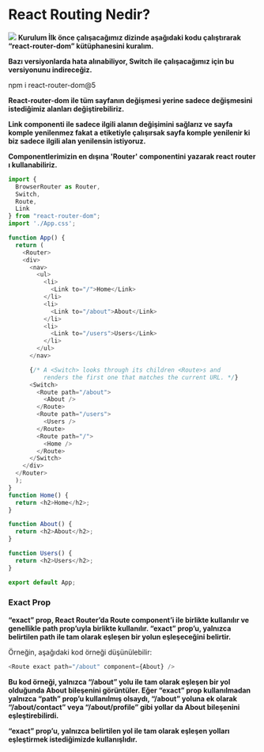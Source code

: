 <h1>React Routing Nedir?</h1>

<img src='https://crowdbotics.ghost.io/content/images/2019/07/react-router.jpg'>
<b>Kurulum
İlk önce çalışacağımız dizinde aşağıdaki kodu çalıştırarak “react-router-dom” kütüphanesini kuralım.

Bazı versiyonlarda hata alınabiliyor, Switch ile çalışacağımız için bu versiyonunu indireceğiz.</b>

npm i  react-router-dom@5

<b>React-router-dom ile tüm sayfanın değişmesi yerine sadece değişmesini istediğimiz alanları değiştirebiliriz.

Link componenti ile sadece ilgili alanın değişimini sağlarız ve sayfa komple yenilenmez fakat a etiketiyle çalışırsak sayfa komple yenilenir ki biz sadece ilgili alan yenilensin istiyoruz.

Componentlerimizin en dışına <span style="red">'Router'<span> componentini yazarak react router ı kullanabiliriz. </b>

```js
import {
  BrowserRouter as Router,
  Switch,
  Route,
  Link
} from "react-router-dom";
import './App.css';

function App() {
  return (
    <Router>
    <div>
      <nav>
        <ul>
          <li>
            <Link to="/">Home</Link>
          </li>
          <li>
            <Link to="/about">About</Link>
          </li>
          <li>
            <Link to="/users">Users</Link>
          </li>
        </ul>
      </nav>

      {/* A <Switch> looks through its children <Route>s and
          renders the first one that matches the current URL. */}
      <Switch>
        <Route path="/about">
          <About />
        </Route>
        <Route path="/users">
          <Users />
        </Route>
        <Route path="/">
          <Home />
        </Route>
      </Switch>
    </div>
  </Router>
  );
}
function Home() {
  return <h2>Home</h2>;
}

function About() {
  return <h2>About</h2>;
}

function Users() {
  return <h2>Users</h2>;
}

export default App;

```

<h3>Exact Prop </h3>
<b>“exact” prop, React Router’da Route component’i ile birlikte kullanılır ve genellikle path prop’uyla birlikte kullanılır. “exact” prop’u, yalnızca belirtilen path ile tam olarak eşleşen bir yolun eşleşeceğini belirtir.

</b>

Örneğin, aşağıdaki kod örneği düşünülebilir:

```js
<Route exact path="/about" component={About} />
```
<b>Bu kod örneği, yalnızca “/about” yolu ile tam olarak eşleşen bir yol olduğunda About bileşenini görüntüler. Eğer “exact” prop kullanılmadan yalnızca “path” prop’u kullanılmış olsaydı, “/about” yoluna ek olarak “/about/contact” veya “/about/profile” gibi yollar da About bileşenini eşleştirebilirdi.

“exact” prop’u, yalnızca belirtilen yol ile tam olarak eşleşen yolları eşleştirmek istediğimizde kullanışlıdır.</b>